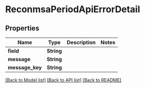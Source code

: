 # ReconmsaPeriodApiErrorDetail

## Properties

Name | Type | Description | Notes
------------ | ------------- | ------------- | -------------
**field** | **String** |  | 
**message** | **String** |  | 
**message_key** | **String** |  | 

[[Back to Model list]](../README.md#documentation-for-models) [[Back to API list]](../README.md#documentation-for-api-endpoints) [[Back to README]](../README.md)


